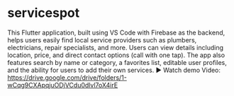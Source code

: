# servicespot

This Flutter application, built using VS Code with Firebase as the backend, helps users easily find local service providers such as plumbers, electricians, repair specialists, and more. Users can view details including location, price, and direct contact options (call with one tap). The app also features search by name or category, a favorites list, editable user profiles, and the ability for users to add their own services.
▶️ Watch demo Video: https://drive.google.com/drive/folders/1-wCqg9CXApqjuODjVCdu0dlvl7oX4irE

